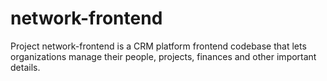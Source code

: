 # network-frontend
Project network-frontend is a CRM platform frontend codebase that lets organizations manage their people, projects, finances and other important details.
